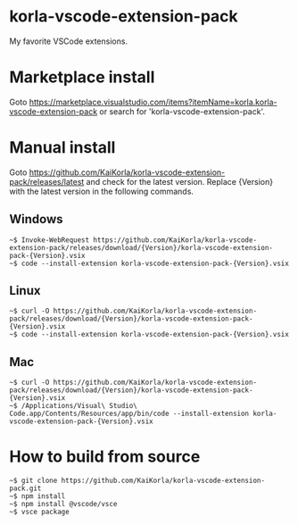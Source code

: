 # korla-vscode-extension-pack

My favorite VSCode extensions.

# Marketplace install
Goto https://marketplace.visualstudio.com/items?itemName=korla.korla-vscode-extension-pack or search for 'korla-vscode-extension-pack'.

# Manual install
Goto https://github.com/KaiKorla/korla-vscode-extension-pack/releases/latest and check for the latest version.
Replace {Version} with the latest version in the following commands.

## Windows
```console
~$ Invoke-WebRequest https://github.com/KaiKorla/korla-vscode-extension-pack/releases/download/{Version}/korla-vscode-extension-pack-{Version}.vsix
~$ code --install-extension korla-vscode-extension-pack-{Version}.vsix
 ```

## Linux
```console
~$ curl -O https://github.com/KaiKorla/korla-vscode-extension-pack/releases/download/{Version}/korla-vscode-extension-pack-{Version}.vsix
~$ code --install-extension korla-vscode-extension-pack-{Version}.vsix
 ```

## Mac
```console
~$ curl -O https://github.com/KaiKorla/korla-vscode-extension-pack/releases/download/{Version}/korla-vscode-extension-pack-{Version}.vsix 
~$ /Applications/Visual\ Studio\ Code.app/Contents/Resources/app/bin/code --install-extension korla-vscode-extension-pack-{Version}.vsix
 ```

# How to build from source
```console
~$ git clone https://github.com/KaiKorla/korla-vscode-extension-pack.git
~$ npm install
~$ npm install @vscode/vsce
~$ vsce package
 ```